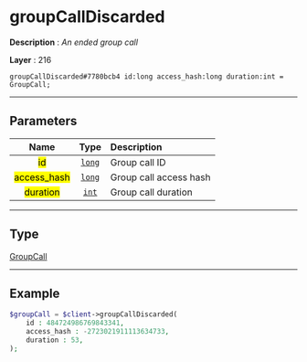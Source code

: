 # groupCallDiscarded

**Description** : *An ended group call*

**Layer** : 216

```tl
groupCallDiscarded#7780bcb4 id:long access_hash:long duration:int = GroupCall;
```

---

## Parameters

| Name | Type | Description |
| :---: | :---: | :--- |
| <mark>id</mark> | [`long`](type/long) | Group call ID |
| <mark>access_hash</mark> | [`long`](type/long) | Group call access hash |
| <mark>duration</mark> | [`int`](type/int) | Group call duration |

---

## Type

[GroupCall](type/GroupCall)

---

## Example

```php
$groupCall = $client->groupCallDiscarded(
	id : 484724986769843341,
	access_hash : -2723021911113634733,
	duration : 53,
);
```